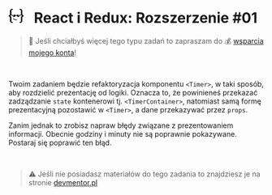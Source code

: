 # [![](../assets/img/logo-readme2.jpg)](https://devmentor.pl) &nbsp; React i Redux: Rozszerzenie #01

> :loudspeaker: Jeśli chciałbyś więcej tego typu zadań to zapraszam do :moneybag: [wsparcia mojego konta](https://github.com/sponsors/devmentor-pl)!

&nbsp;

Twoim zadaniem będzie refaktoryzacja komponentu `<Timer>`, w taki sposób, aby rozdzielić prezentację od logiki. Oznacza to, że powinieneś przekazać zadządzanie `state` kontenerowi tj. `<TimerContainer>`, natomiast samą formę prezentacyjną pozostawić w `<Timer>`, a dane przekazywać przez `props`.

Zanim jednak to zrobisz napraw błędy związane z prezentowaniem informacji. Obecnie godziny i minuty nie są poprawnie pokazywane. Postaraj się poprawić ten błąd.

&nbsp;

> :warning: Jeśli nie posiadasz materiałów do tego zadania to znajdziesz je na stronie [devmentor.pl](https://devmentor.pl)